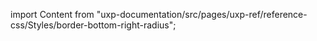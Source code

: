 
import Content from "uxp-documentation/src/pages/uxp-ref/reference-css/Styles/border-bottom-right-radius";

<Content query="product=photoshop"/>
